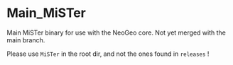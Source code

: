 # Main_MiSTer
Main MiSTer binary for use with the NeoGeo core. Not yet merged with the main branch.

Please use `MiSTer` in the root dir, and not the ones found in `releases` !
